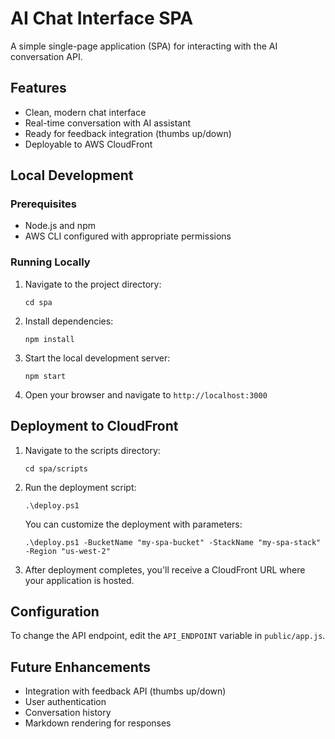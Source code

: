 # AI Chat Interface SPA

A simple single-page application (SPA) for interacting with the AI conversation API.

## Features

- Clean, modern chat interface
- Real-time conversation with AI assistant
- Ready for feedback integration (thumbs up/down)
- Deployable to AWS CloudFront

## Local Development

### Prerequisites

- Node.js and npm
- AWS CLI configured with appropriate permissions

### Running Locally

1. Navigate to the project directory:
   ```
   cd spa
   ```

2. Install dependencies:
   ```
   npm install
   ```

3. Start the local development server:
   ```
   npm start
   ```

4. Open your browser and navigate to `http://localhost:3000`

## Deployment to CloudFront

1. Navigate to the scripts directory:
   ```
   cd spa/scripts
   ```

2. Run the deployment script:
   ```
   .\deploy.ps1
   ```

   You can customize the deployment with parameters:
   ```
   .\deploy.ps1 -BucketName "my-spa-bucket" -StackName "my-spa-stack" -Region "us-west-2"
   ```

3. After deployment completes, you'll receive a CloudFront URL where your application is hosted.

## Configuration

To change the API endpoint, edit the `API_ENDPOINT` variable in `public/app.js`.

## Future Enhancements

- Integration with feedback API (thumbs up/down)
- User authentication
- Conversation history
- Markdown rendering for responses
